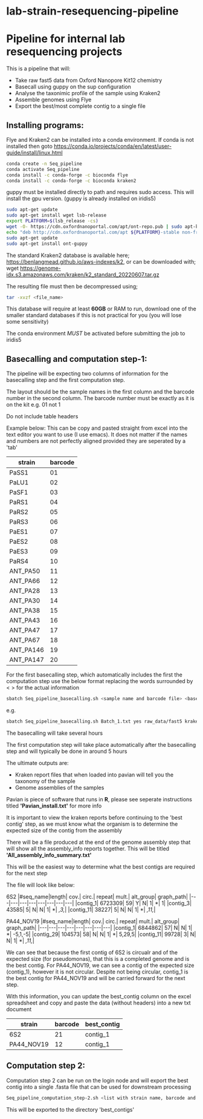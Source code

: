 # lab-strain-resequencing-pipeline
# Pipeline for internal lab resequencing projects

This is a pipeline that will: 
- Take raw fast5 data from Oxford Nanopore Kit12 chemistry 
- Basecall using guppy on the sup configuration 
- Analyse the taxonimic profile of the sample using Kraken2
- Assemble genomes using Flye
- Export the best/most complete contig to a single file

## Installing programs:

Flye and Kraken2 can be installed into a conda environment. If conda is not installed then goto https://conda.io/projects/conda/en/latest/user-guide/install/linux.html

```bash
conda create -n Seq_pipeline
conda activate Seq_pipeline
conda install -c conda-forge -c bioconda flye
conda install -c conda-forge -c bioconda kraken2
```
guppy must be installed directly to path and requires sudo access. This will install the gpu version. (guppy is already installed on iridis5)

```bash
sudo apt-get update
sudo apt-get install wget lsb-release
export PLATFORM=$(lsb_release -cs)
wget -O- https://cdn.oxfordnanoportal.com/apt/ont-repo.pub | sudo apt-key add -
echo "deb http://cdn.oxfordnanoportal.com/apt ${PLATFORM}-stable non-free" | sudo tee /etc/apt/sources.list.d/nanoporetech.sources.list
sudo apt-get update
sudo apt-get install ont-guppy
```

The standard Kraken2 database is available here; https://benlangmead.github.io/aws-indexes/k2, or can be downloaded with; wget https://genome-idx.s3.amazonaws.com/kraken/k2_standard_20220607.tar.gz

The resulting file must then be decompressed using; 

```bash
tar -xvzf <file_name>
```

This database will require at least **60GB** or RAM to run, download one of the smaller standard databases if this is not practical for you (you will lose some sensitivity) 

The conda environment *MUST* be activated before submitting the job to iridis5

## Basecalling and computation step-1:

The pipeline will be expecting two columns of information for the basecalling step and the first computation step.

The layout should be the sample names in the first column and the barcode number in the second column. The barcode number must be exactly as it is on the kit e.g. 01 not 1 

Do not include table headers

Example below: This can be copy and pasted straight from excel into the text editor you want to use (I use emacs). It does not matter if the names and numbers are not perfectly aligned provided they are seperated by a 'tab'

|strain | barcode|
|---|---|
|PaSS1 | 01|
|PaLU1 | 02|
|PaSF1 | 03|
|PaRS1 | 04|
|PaRS2 | 05|
|PaRS3 | 06|
|PaES1 | 07|
|PaES2 | 08|
|PaES3 | 09|
|PaRS4 | 10|
|ANT_PA50	| 11|
|ANT_PA66	| 12|
|ANT_PA28	| 13|
|ANT_PA30	| 14|
|ANT_PA38	| 15|
|ANT_PA43	| 16|
|ANT_PA47	| 17|
|ANT_PA67	| 18|
|ANT_PA146	| 19|
|ANT_PA147	| 20|


For the first basecalling step, which automatically includes the first the computation step use the below format replacing the words surrounded by <  > for the actual information 
```bash
sbatch Seq_pipeline_basecalling.sh <sample name and barcode file> <basecalling yes/no> <path to fast5 (if basecalling, if not just type 'no')> <path to kraken database> <path to barcodes or desired barcode folder save location>
```
e.g. 
```bash
sbatch Seq_pipeline_basecalling.sh Batch_1.txt yes raw_data/fast5 kraken_database barcoded
```
The basecalling will take several hours 

The first computation step will take place automatically after the basecalling step and will typically be done in around 5 hours

The ultimate outputs are:
- Kraken report files that when loaded into pavian will tell you the taxonomy of the sample
- Genome assemblies of the samples

Pavian is piece of software that runs in **R**, please see seperate instructions titled **'Pavian_install.txt'** for more info

It is important to view the kraken reports before continuing to the 'best contig' step, as we must know what the organism is to determine the expected size of the contig from the assembly 

There will be a file produced at the end of the genome assembly step that will show all the assembly_info reports together. This will be titled **'All_assembly_info_summary.txt'**

This will be the easiest way to determine what the best contigs are required for the next step

The file will look like below:

6S2
|#seq_name|length|  cov.|    circ.|   repeat|  mult.|   alt_group|       graph_path|
|---|---|---|---|---|---|---|---|
|contig_1|        6723309| 59|      Y|       N|       1|       *|       1|
|contig_3|       43585|   5|       N|       N|       1|       *|       *,3,*|
|contig_11|       38227|   5|       N|       N|       1|       *|       *,11,*|

PA44_NOV19
|#seq_name|length|  cov.|    circ.|   repeat|  mult.|   alt_group|       graph_path|
|---|---|---|---|---|---|---|---|
|contig_1|        6844862| 57|      N|       N|       1|       *|       -5,1,-5|
|contig_29|       104573|  58|      N|       N|       1|       *|       5,29,5|
|contig_11|       99728|   3|       N|       N|       1|       *|       *,11,*|



We can see that because the first contig of 6S2 is circualr and of the expected size (for pseudomonas), that this is a completed genome and is the best contig. For PA44_NOV19, we can see a contig of the expected size (contig_1), however it is not circular. Despite not being circular, contig_1 is the best contig for PA44_NOV19 and will be carried forward for the next step.

With this information, you can update the best_contig column on the excel spreadsheet and copy and paste the data (without headers) into a new txt document 

|strain| barcode| best_contig|
|---|---|---|
|6S2|    21|  contig_1|
|PA44_NOV19| 12|	contig_1|

## Computation step 2:

Computation step 2 can be run on the login node and will export the best contig into a single .fasta file that can be used for downstream processing 
```bash
Seq_pipeline_computation_step-2.sh <list with strain name, barcode and best contig>
```
This will be exported to the directory 'best_contigs'
